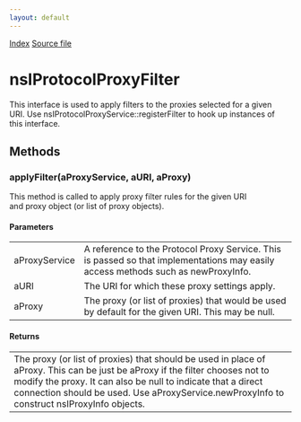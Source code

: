```yaml
---
layout: default
---
```

<div id='links'><a href="../index.html">Index</a>
<a href="http://dxr.mozilla.org/mozilla-central/source/netwerk/base/public/nsIProtocolProxyFilter.idl">Source file</a>
</div>

# nsIProtocolProxyFilter #
  
This interface is used to apply filters to the proxies selected for a given  
URI.  Use nsIProtocolProxyService::registerFilter to hook up instances of  
this interface.  
  

## Methods ##

### applyFilter(aProxyService, aURI, aProxy) ###
  
This method is called to apply proxy filter rules for the given URI  
and proxy object (or list of proxy objects).  
  
  
  

#### Parameters ####

<table>

<tr>
<td>aProxyService</td>
<td>       A reference to the Protocol Proxy Service.  This is passed so that  
       implementations may easily access methods such as newProxyInfo.  
</td>
</tr>

<tr>
<td>aURI</td>
<td>       The URI for which these proxy settings apply.  
</td>
</tr>

<tr>
<td>aProxy</td>
<td>       The proxy (or list of proxies) that would be used by default for  
       the given URI.  This may be null.  
</td>
</tr>

</table>

#### Returns ####

<table>

<tr>
<td>The proxy (or list of proxies) that should be used in place of  
        aProxy.  This can be just be aProxy if the filter chooses not to  
        modify the proxy.  It can also be null to indicate that a direct  
        connection should be used.  Use aProxyService.newProxyInfo to  
        construct nsIProxyInfo objects.  
</td>
</tr>

</table>
